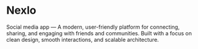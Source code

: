 # Nexlo
Social media app — A modern, user-friendly platform for connecting, sharing, and engaging with friends and communities. Built with a focus on clean design, smooth interactions, and scalable architecture.
